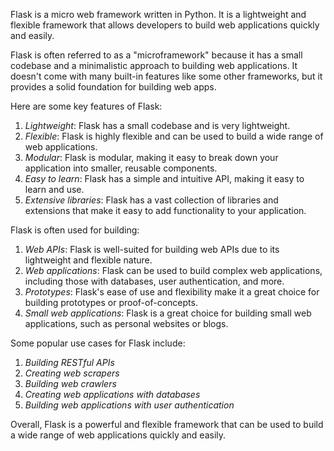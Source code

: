 Flask is a micro web framework written in Python. It is a lightweight and flexible framework that allows developers to build web applications quickly and easily.

Flask is often referred to as a "microframework" because it has a small codebase and a minimalistic approach to building web applications. It doesn't come with many built-in features like some other frameworks, but it provides a solid foundation for building web apps.

Here are some key features of Flask:

1. *Lightweight*: Flask has a small codebase and is very lightweight.
2. *Flexible*: Flask is highly flexible and can be used to build a wide range of web applications.
3. *Modular*: Flask is modular, making it easy to break down your application into smaller, reusable components.
4. *Easy to learn*: Flask has a simple and intuitive API, making it easy to learn and use.
5. *Extensive libraries*: Flask has a vast collection of libraries and extensions that make it easy to add functionality to your application.

Flask is often used for building:

1. *Web APIs*: Flask is well-suited for building web APIs due to its lightweight and flexible nature.
2. *Web applications*: Flask can be used to build complex web applications, including those with databases, user authentication, and more.
3. *Prototypes*: Flask's ease of use and flexibility make it a great choice for building prototypes or proof-of-concepts.
4. *Small web applications*: Flask is a great choice for building small web applications, such as personal websites or blogs.

Some popular use cases for Flask include:

1. *Building RESTful APIs*
2. *Creating web scrapers*
3. *Building web crawlers*
4. *Creating web applications with databases*
5. *Building web applications with user authentication*

Overall, Flask is a powerful and flexible framework that can be used to build a wide range of web applications quickly and easily.
